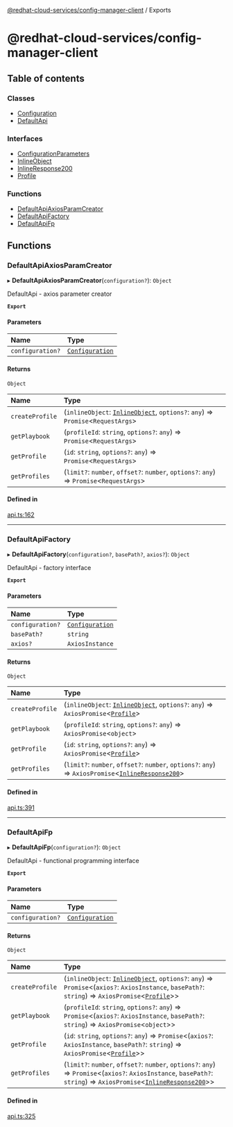 [@redhat-cloud-services/config-manager-client](README.md) / Exports

# @redhat-cloud-services/config-manager-client

## Table of contents

### Classes

- [Configuration](classes/Configuration.md)
- [DefaultApi](classes/DefaultApi.md)

### Interfaces

- [ConfigurationParameters](interfaces/ConfigurationParameters.md)
- [InlineObject](interfaces/InlineObject.md)
- [InlineResponse200](interfaces/InlineResponse200.md)
- [Profile](interfaces/Profile.md)

### Functions

- [DefaultApiAxiosParamCreator](modules.md#defaultapiaxiosparamcreator)
- [DefaultApiFactory](modules.md#defaultapifactory)
- [DefaultApiFp](modules.md#defaultapifp)

## Functions

### DefaultApiAxiosParamCreator

▸ **DefaultApiAxiosParamCreator**(`configuration?`): `Object`

DefaultApi - axios parameter creator

**`Export`**

#### Parameters

| Name | Type |
| :------ | :------ |
| `configuration?` | [`Configuration`](classes/Configuration.md) |

#### Returns

`Object`

| Name | Type |
| :------ | :------ |
| `createProfile` | (`inlineObject`: [`InlineObject`](interfaces/InlineObject.md), `options?`: `any`) => `Promise`<`RequestArgs`\> |
| `getPlaybook` | (`profileId`: `string`, `options?`: `any`) => `Promise`<`RequestArgs`\> |
| `getProfile` | (`id`: `string`, `options?`: `any`) => `Promise`<`RequestArgs`\> |
| `getProfiles` | (`limit?`: `number`, `offset?`: `number`, `options?`: `any`) => `Promise`<`RequestArgs`\> |

#### Defined in

[api.ts:162](https://github.com/RedHatInsights/javascript-clients/blob/master/packages/config-manager/api.ts#L162)

___

### DefaultApiFactory

▸ **DefaultApiFactory**(`configuration?`, `basePath?`, `axios?`): `Object`

DefaultApi - factory interface

**`Export`**

#### Parameters

| Name | Type |
| :------ | :------ |
| `configuration?` | [`Configuration`](classes/Configuration.md) |
| `basePath?` | `string` |
| `axios?` | `AxiosInstance` |

#### Returns

`Object`

| Name | Type |
| :------ | :------ |
| `createProfile` | (`inlineObject`: [`InlineObject`](interfaces/InlineObject.md), `options?`: `any`) => `AxiosPromise`<[`Profile`](interfaces/Profile.md)\> |
| `getPlaybook` | (`profileId`: `string`, `options?`: `any`) => `AxiosPromise`<`object`\> |
| `getProfile` | (`id`: `string`, `options?`: `any`) => `AxiosPromise`<[`Profile`](interfaces/Profile.md)\> |
| `getProfiles` | (`limit?`: `number`, `offset?`: `number`, `options?`: `any`) => `AxiosPromise`<[`InlineResponse200`](interfaces/InlineResponse200.md)\> |

#### Defined in

[api.ts:391](https://github.com/RedHatInsights/javascript-clients/blob/master/packages/config-manager/api.ts#L391)

___

### DefaultApiFp

▸ **DefaultApiFp**(`configuration?`): `Object`

DefaultApi - functional programming interface

**`Export`**

#### Parameters

| Name | Type |
| :------ | :------ |
| `configuration?` | [`Configuration`](classes/Configuration.md) |

#### Returns

`Object`

| Name | Type |
| :------ | :------ |
| `createProfile` | (`inlineObject`: [`InlineObject`](interfaces/InlineObject.md), `options?`: `any`) => `Promise`<(`axios?`: `AxiosInstance`, `basePath?`: `string`) => `AxiosPromise`<[`Profile`](interfaces/Profile.md)\>\> |
| `getPlaybook` | (`profileId`: `string`, `options?`: `any`) => `Promise`<(`axios?`: `AxiosInstance`, `basePath?`: `string`) => `AxiosPromise`<`object`\>\> |
| `getProfile` | (`id`: `string`, `options?`: `any`) => `Promise`<(`axios?`: `AxiosInstance`, `basePath?`: `string`) => `AxiosPromise`<[`Profile`](interfaces/Profile.md)\>\> |
| `getProfiles` | (`limit?`: `number`, `offset?`: `number`, `options?`: `any`) => `Promise`<(`axios?`: `AxiosInstance`, `basePath?`: `string`) => `AxiosPromise`<[`InlineResponse200`](interfaces/InlineResponse200.md)\>\> |

#### Defined in

[api.ts:325](https://github.com/RedHatInsights/javascript-clients/blob/master/packages/config-manager/api.ts#L325)
